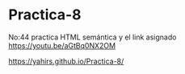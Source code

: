 # Practica-8
No:44 practica HTML semántica y el link asignado https://youtu.be/aGtBq0NX2OM 


https://yahirs.github.io/Practica-8/
